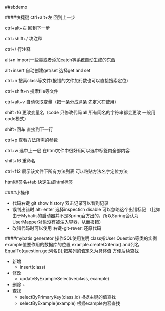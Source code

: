 ##sbdemo

####快捷键
ctrl+alt+左 回到上一步

ctrl+alt+右 回到下一步

ctrl+shift+/ 块注释

ctrl+/ 行注释

alt+n import一些类或者添加catch等系统自动生成的东西

alt+insert 自动创建get/set 选择get and set

ctrl+n 搜索class等文件(报错的文件加行数也可以直接搜索定位)

ctrl+shift+n 搜索file等文件

ctrl+alt+v 自动获取变量（把一条分成两条 先定义在使用）

shift+f6 更改变量名（code 只修改代码 all 所有同名的字符串都会更改 一般用code模式）

shift+回车 直接到下一行

ctrl+p 查看方法所需的参数

ctrl+w 选中上一层 在html文件中很好用可以选中标签内全部内容

shift+f6 重命名

ctrl+f12 展示该文件下所有方法列表 可以粘贴方法名字定位方法

html标签名+tab 快速生成html标签

####小操作
- 代码右键 git show history 双击记录可以看到记录
- 误判出错时 alt+enter 选择inspection disable 可以忽略这个出错标记
（比如由于Mybatis的启动器并不是Spring官方出的，所以Spring会认为UserMapper对象没有被注入容器，从而报错）
- 改错代码时可以使用 右键-git-revert 还原代码

####mybatis generator 操作SQL使用说明
class指User Question等类的实例 example值要作用的数据库的位置
example.createCriteria().and列名EqualTo(question.get列名());把某列的值定义为具体值 方便后续查找
- 新增
  + insert(class)
- 修改
  + updateByExampleSelective(class, example)
- 删除
  + 
- 查找
  + selectByPrimaryKey(class.id) 根据主键的值查找
  + selectByExample(example) 根据example内容查找